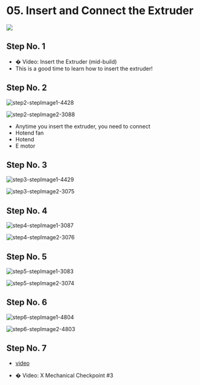 # 05. Insert and Connect the Extruder

![](https://d17kynu4zpq5hy.cloudfront.net/igi/imade3d/SLiWBKRxZjHuGFWA.medium)

## Step No. 1


- � Video: Insert the Extruder (mid-build)
- This is a good time to learn how to insert the extruder!

## Step No. 2

![step2-stepImage1-4428](https://d17kynu4zpq5hy.cloudfront.net/igi/imade3d/buyHaiLJQblPSLRP.medium)

![step2-stepImage2-3088](https://d17kynu4zpq5hy.cloudfront.net/igi/imade3d/oRjbNFgEx3CKAmXu.medium)

- Anytime you insert the extruder, you need to connect
- Hotend fan
- Hotend
- E motor

## Step No. 3

![step3-stepImage1-4429](https://d17kynu4zpq5hy.cloudfront.net/igi/imade3d/MaRjUKrWcGKcAkPH.medium)

![step3-stepImage2-3075](https://d17kynu4zpq5hy.cloudfront.net/igi/imade3d/gQctVlKYMqAN5ZWa.medium)


## Step No. 4

![step4-stepImage1-3087](https://d17kynu4zpq5hy.cloudfront.net/igi/imade3d/UXKMGpMOqZTpSbvN.medium)

![step4-stepImage2-3076](https://d17kynu4zpq5hy.cloudfront.net/igi/imade3d/iyPB3tFvbGwTqA3R.medium)


## Step No. 5

![step5-stepImage1-3083](https://d17kynu4zpq5hy.cloudfront.net/igi/imade3d/fFEjFAwpJO53aScL.medium)

![step5-stepImage2-3074](https://d17kynu4zpq5hy.cloudfront.net/igi/imade3d/3ZGpaOqdga4qGVA1.medium)


## Step No. 6

![step6-stepImage1-4804](https://d17kynu4zpq5hy.cloudfront.net/igi/imade3d/rDlf3bIlaCyXMgEo.medium)

![step6-stepImage2-4803](https://d17kynu4zpq5hy.cloudfront.net/igi/imade3d/oXLFpdQCbpFngjpI.medium)


## Step No. 7

- [video](https://dozuki-guide-objects.s3.amazonaws.com/igo/video/imade3d/2JeFiCqbZlRwhmcW_MP4_720.mp4)

- � Video: X Mechanical Checkpoint #3
